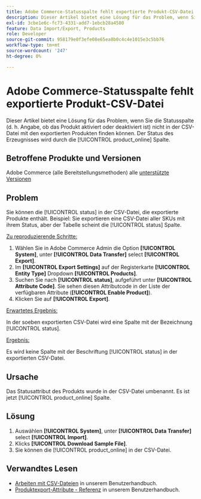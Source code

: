 ```yaml
---
title: Adobe Commerce-Statusspalte fehlt exportierte Produkt-CSV-Datei
description: Dieser Artikel bietet eine Lösung für das Problem, wenn Sie die Statusspalte in der CSV-Datei, die exportierte Produkte enthält, nicht finden können.
exl-id: 3cbe1e6c-fc73-4331-add7-1ebcb28a4580
feature: Data Import/Export, Products
role: Developer
source-git-commit: 958179e0f3efe08e65ea8b0c4c4e1015e3c5bb76
workflow-type: tm+mt
source-wordcount: '247'
ht-degree: 0%

---
```


# Adobe Commerce-Statusspalte fehlt exportierte Produkt-CSV-Datei

Dieser Artikel bietet eine Lösung für das Problem, wenn Sie die Statusspalte (d. h. Angabe, ob das Produkt aktiviert oder deaktiviert ist) nicht in der CSV-Datei mit den exportierten Produkten finden können. Der Status des Erzeugnisses wird durch die [!UICONTROL product_online] Spalte.

## Betroffene Produkte und Versionen

Adobe Commerce (alle Bereitstellungsmethoden) alle [unterstützte Versionen](https://www.adobe.com/content/dam/cc/en/legal/terms/enterprise/pdfs/Adobe-Commerce-Software-Lifecycle-Policy.pdf)

## Problem

Sie können die [!UICONTROL status] in der CSV-Datei, die exportierte Produkte enthält. Beispiel: Sie exportieren eine CSV-Datei aller SKUs mit ihrem Status, aber der Tabelle scheint die [!UICONTROL status] Spalte.

<u>Zu reproduzierende Schritte:</u>

1. Wählen Sie in Adobe Commerce Admin die Option **[!UICONTROL System]**, unter **[!UICONTROL Data Transfer]** select **[!UICONTROL Export]**.
1. Im **[!UICONTROL Export Settings]** auf der Registerkarte **[!UICONTROL Entity Type]** Dropdown **[!UICONTROL Products]**.
1. Suchen Sie nach **[!UICONTROL status]**, aufgeführt unter **[!UICONTROL Attribute Code]**. Sie sehen diesen Attributcode in der Liste der verfügbaren Attribute (**[!UICONTROL Enable Product]**).
1. Klicken Sie auf **[!UICONTROL Export]**.

<u>Erwartetes Ergebnis:</u>

In der soeben exportierten CSV-Datei wird eine Spalte mit der Bezeichnung [!UICONTROL status].

<u>Ergebnis:</u>

Es wird keine Spalte mit der Beschriftung [!UICONTROL status] in der exportierten CSV-Datei.

## Ursache

Das Statusattribut des Produkts wurde in der CSV-Datei umbenannt. Es ist jetzt [!UICONTROL product_online] Spalte.

## Lösung

1. Auswählen **[!UICONTROL System]**, unter **[!UICONTROL Data Transfer]** select **[!UICONTROL Import]**.
1. Klicks **[!UICONTROL Download Sample File]**.
1. Sie können die [!UICONTROL product_online] in der CSV-Datei.

## Verwandtes Lesen

* [Arbeiten mit CSV-Dateien](https://docs.magento.com/user-guide/system/data-csv.html) in unserem Benutzerhandbuch.
* [Produktexport-Attribute - Referenz](https://docs.magento.com/user-guide/system/data-attributes-product.html) in unserem Benutzerhandbuch.
